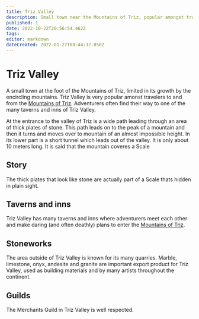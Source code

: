 ```yaml
---
title: Triz Valley
description: Small town near the Mountains of Triz, popular amongst travelers.
published: 1
date: 2022-10-22T20:56:54.462Z
tags: 
editor: markdown
dateCreated: 2022-01-27T08:44:37.050Z
---
```


# Triz Valley
A small town at the foot of the Mountains of Triz, limited in its growth by the encircling mountains. Triz Valley is very popular amonst travelers to and from the [Mountains of Triz](/mountains-of-triz). Adventurers often find their way to one of the many taverns and inns of Triz Valley.

At the entrance to the valley of Triz is a wide path leading through an area of thick plates of stone. This path leads on to the peak of a mountain and then it turns and moves over to mountain of an almost impossible height. In its lower part is a short tunnel which leads out of the valley. It is only about 10 meters long. It is said that the mountain coveres a Scale

## Story
The thick plates that look like stone are actually part of a Scale thats hidden in plain sight.

## Taverns and inns
Triz Valley has many taverns and inns where adventurers meet each other and make daring (and often deathly) plans to enter the [Mountains of Triz](/mountains-of-triz).

## Stoneworks
The area outside of Triz Valley is known for its many quarries. Marble, limestone, onyx, andesite and granite  are important export product for Triz Valley, used as building materials and by many artists throughout the continent.

## Guilds
The Merchants Guild in Triz Valley is well respected.
